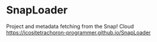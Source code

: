 # SnapLoader
Project and metadata fetching from the Snap! Cloud
https://icositetrachoron-programmer.github.io/SnapLoader

